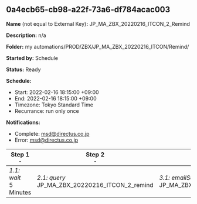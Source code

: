 ## 0a4ecb65-cb98-a22f-73a6-df784acac003

**Name** (not equal to External Key)**:** JP_MA_ZBX_20220216_ITCON_2_Remind

**Description:** n/a

**Folder:** my automations/PROD/ZBX/JP_MA_ZBX_20220216_ITCON/Remind/

**Started by:** Schedule

**Status:** Ready

**Schedule:**

* Start: 2022-02-16 18:15:00 +09:00
* End: 2022-02-16 18:15:00 +09:00
* Timezone: Tokyo Standard Time
* Recurrance: run only once

**Notifications:**

* Complete: msd@directus.co.jp
* Error: msd@directus.co.jp

| Step 1<br>_<small>-</small>_ | Step 2<br>_<small>-</small>_ | Step 3<br>_<small>-</small>_ |
| --- | --- | --- |
| _1.1: wait_<br>5 Minutes | _2.1: query_<br>JP_MA_ZBX_20220216_ITCON_2_remind | _3.1: emailSend_<br>JP_MA_ZBX_20220216_ITCON_2_remind |
